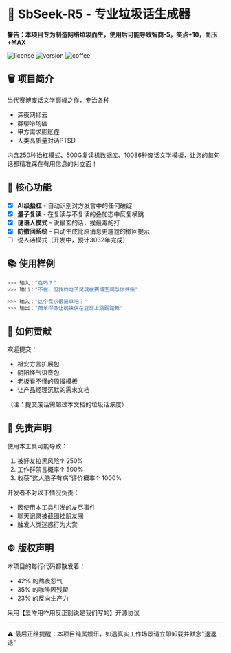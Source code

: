 # 🤖 SbSeek-R5 - 专业垃圾话生成器 

**警告：本项目专为制造网络垃圾而生，使用后可能导致智商-5，笑点+10，血压+MAX**

![license](https://img.shields.io/badge/license-废话文学协议-orange)
![version](https://img.shields.io/badge/版本-究极缝合怪版-blue)
![coffee](https://img.shields.io/badge/需要-电子咖啡因-important)

## 🗑️ 项目简介
当代赛博废话文学巅峰之作，专治各种  
- 深夜网抑云  
- 群聊冷场癌  
- 甲方需求膨胀症  
- 人类高质量对话PTSD  

内含250种抬杠模式、500G复读机数据库、10086种废话文学模板，让您的每句话都精准踩在有用信息的对立面！

## 🤣 核心功能
- [x] **AI级抬杠** - 自动识别对方发言中的任何破绽
- [x] **量子复读** - 在复读与不复读的叠加态中反复横跳
- [x] **谜语人模式** - 说最玄的话，挨最毒的打
- [x] **防撤回系统** - 自动生成比原消息更尴尬的撤回提示
- [ ] ~~说人话模式~~（开发中，预计3032年完成）

## 📚 使用样例
```python
>>> 输入："在吗？"
>>> 输出："不在，但我的电子灵魂在赛博空间与你共振"

>>> 输入："这个需求很简单吧？"
>>> 输出："简单得像让蜘蛛侠在豆腐上跳踢踏舞"
```

## 🤝 如何贡献
欢迎提交：
- 祖安方言扩展包
- 阴阳怪气语音包
- 老板看不懂的周报模板
- 让产品经理沉默的需求文档

（注：提交废话需超过本文档的垃圾话浓度）

## 📜 免责声明
使用本工具可能导致：
1. 被好友拉黑风险↑ 250%
2. 工作群禁言概率↑ 500%
3. 收获"这人脑子有病"评价概率↑ 1000%

开发者不对以下情况负责：
- 因使用本工具引发的友尽事件
- 聊天记录被截图挂朋友圈
- 触发人类迷惑行为大赏

## ©️ 版权声明
本项目的每行代码都散发着：
- 42% 的熬夜怨气
- 35% 的咖啡因残留
- 23% 的反向生产力

采用【爱咋用咋用反正别说是我们写的】开源协议

---

⚠️ 最后正经提醒：本项目纯属娱乐，如遇真实工作场景请立即卸载并默念"退退退"
